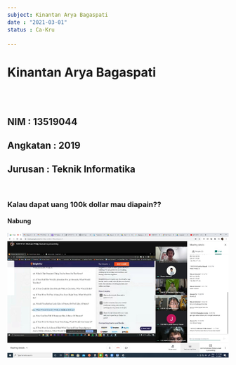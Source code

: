 ```yaml
---
subject: Kinantan Arya Bagaspati
date : "2021-03-01"
status : Ca-Kru

---
```

# Kinantan Arya Bagaspati

<br/>
<br/>

## NIM      : 13519044
## Angkatan : 2019
## Jurusan  : Teknik Informatika

<br/>

### Kalau dapat uang 100k dollar mau diapain??
#### Nabung

![Wawan Seru](../assets/cakru.jpg)
